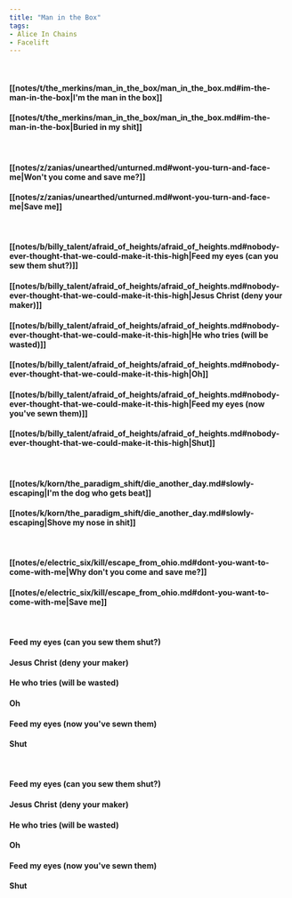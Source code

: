 ```yaml
---
title: "Man in the Box"
tags:
- Alice In Chains
- Facelift
---
```

&nbsp;
#### [[notes/t/the_merkins/man_in_the_box/man_in_the_box.md#im-the-man-in-the-box|I'm the man in the box]]
#### [[notes/t/the_merkins/man_in_the_box/man_in_the_box.md#im-the-man-in-the-box|Buried in my shit]]
&nbsp;
#### [[notes/z/zanias/unearthed/unturned.md#wont-you-turn-and-face-me|Won't you come and save me?]]
#### [[notes/z/zanias/unearthed/unturned.md#wont-you-turn-and-face-me|Save me]]
&nbsp;
#### [[notes/b/billy_talent/afraid_of_heights/afraid_of_heights.md#nobody-ever-thought-that-we-could-make-it-this-high|Feed my eyes (can you sew them shut?)]]
#### [[notes/b/billy_talent/afraid_of_heights/afraid_of_heights.md#nobody-ever-thought-that-we-could-make-it-this-high|Jesus Christ (deny your maker)]]
#### [[notes/b/billy_talent/afraid_of_heights/afraid_of_heights.md#nobody-ever-thought-that-we-could-make-it-this-high|He who tries (will be wasted)]]
#### [[notes/b/billy_talent/afraid_of_heights/afraid_of_heights.md#nobody-ever-thought-that-we-could-make-it-this-high|Oh]]
#### [[notes/b/billy_talent/afraid_of_heights/afraid_of_heights.md#nobody-ever-thought-that-we-could-make-it-this-high|Feed my eyes (now you've sewn them)]]
#### [[notes/b/billy_talent/afraid_of_heights/afraid_of_heights.md#nobody-ever-thought-that-we-could-make-it-this-high|Shut]]
&nbsp;
#### [[notes/k/korn/the_paradigm_shift/die_another_day.md#slowly-escaping|I'm the dog who gets beat]]
#### [[notes/k/korn/the_paradigm_shift/die_another_day.md#slowly-escaping|Shove my nose in shit]]
&nbsp;
#### [[notes/e/electric_six/kill/escape_from_ohio.md#dont-you-want-to-come-with-me|Why don't you come and save me?]]
#### [[notes/e/electric_six/kill/escape_from_ohio.md#dont-you-want-to-come-with-me|Save me]]
&nbsp;
#### Feed my eyes (can you sew them shut?)
#### Jesus Christ (deny your maker)
#### He who tries (will be wasted)
#### Oh
#### Feed my eyes (now you've sewn them)
#### Shut
&nbsp;
#### Feed my eyes (can you sew them shut?)
#### Jesus Christ (deny your maker)
#### He who tries (will be wasted)
#### Oh
#### Feed my eyes (now you've sewn them)
#### Shut
